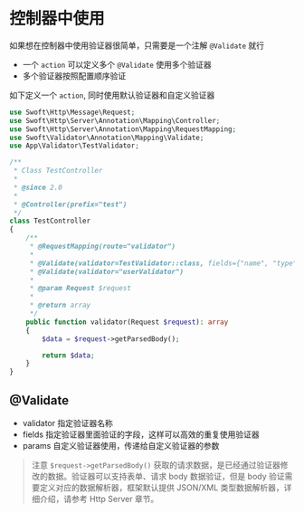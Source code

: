 # 控制器中使用

如果想在控制器中使用验证器很简单，只需要是一个注解 `@Validate` 就行

- 一个 `action` 可以定义多个 `@Validate` 使用多个验证器
- 多个验证器按照配置顺序验证

如下定义一个 `action`, 同时使用默认验证器和自定义验证器

```php
use Swoft\Http\Message\Request;
use Swoft\Http\Server\Annotation\Mapping\Controller;
use Swoft\Http\Server\Annotation\Mapping\RequestMapping;
use Swoft\Validator\Annotation\Mapping\Validate;
use App\Validator\TestValidator;

/**
 * Class TestController
 *
 * @since 2.0
 *
 * @Controller(prefix="test")
 */
class TestController
{
    /**
     * @RequestMapping(route="validator")
     *
     * @Validate(validator=TestValidator::class, fields={"name", "type"})
     * @Validate(validator="userValidator")
     *
     * @param Request $request
     *
     * @return array
     */
    public function validator(Request $request): array
    {
        $data = $request->getParsedBody();

        return $data;
    }
}
```

## @Validate

- validator 指定验证器名称
- fields 指定验证器里面验证的字段，这样可以高效的重复使用验证器
- params 自定义验证器使用，传递给自定义验证器的参数


> 注意 `$request->getParsedBody()` 获取的请求数据，是已经通过验证器修改的数据。验证器可以支持表单、请求 body 数据验证，但是 body 验证需要定义对应的数据解析器，框架默认提供 JSON/XML 类型数据解析器，详细介绍，请参考 Http Server 章节。